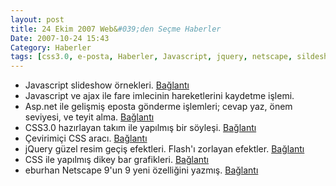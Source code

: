 ```yaml
---
layout: post
title: 24 Ekim 2007 Web&#039;den Seçme Haberler
Date: 2007-10-24 15:43
Category: Haberler
tags: [css3.0, e-posta, Haberler, Javascript, jquery, netscape, sildeshow]
---
```


-   Javascript slideshow örnekleri. [Bağlantı][]
-   Javascript ve ajax ile fare imlecinin hareketlerini kaydetme işlemi.
-   Asp.net ile gelişmiş eposta gönderme işlemleri; cevap yaz, önem
    seviyesi, ve teyit alma. [Bağlantı][2]
-   CSS3.0 hazırlayan takım ile yapılmış bir söyleşi. [Bağlantı][3]
-   Çevirimiçi CSS aracı. [Bağlantı][4]
-   jQuery güzel resim geçiş efektleri. Flash'ı zorlayan efektler.
    [Bağlantı][5]
-   CSS ile yapılmış dikey bar grafikleri. [Bağlantı][6]
-   eburhan Netscape 9'un 9 yeni özelliğini yazmış. [Bağlantı][7]


  [Bağlantı]: http://www.maxkiesler.com/index.php/weblog/comments/ajax_amp_javascript_galleries_slideshows_and_effects_redux/
    "slide show"
  [2]: http://aspnet.4guysfromrolla.com/articles/101707-1.aspx
    "asp.net ile eposta"
  [3]: http://xhtml.com/en/css/conversation-with-css-3-team/ "css3.0"
  [4]: http://www.metatitan.com/cssbuilder.php "CSS Builder"
  [5]: http://www.malsup.com/jquery/cycle/ "Bağlantı"
  [6]: http://meyerweb.com/eric/css/edge/bargraph/demo-table.html
    "Bağlantı"
  [7]: http://www.eburhan.com/netscape-9-ile-birlikte-gelen-9-yeni-ozellik/
    "netscape 9"
